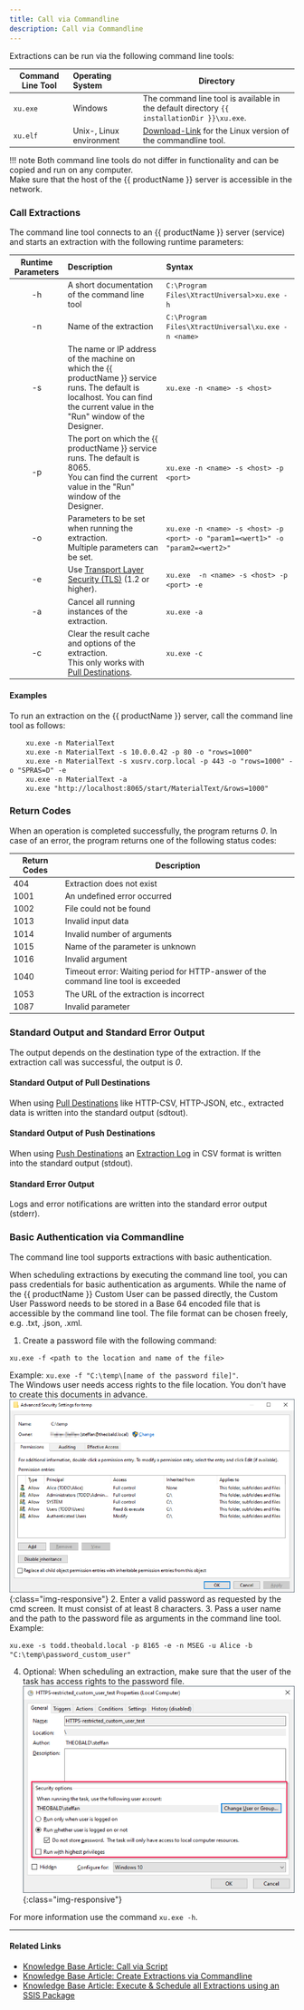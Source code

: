 ```yaml
---
title: Call via Commandline
description: Call via Commandline
---
```


Extractions can be run via the following command line tools:

| Command Line Tool | Operating System | Directory |
|---|:---|---|
| `xu.exe` | Windows  | The command line tool is available in the default directory `{{ installationDir }}\xu.exe`. |
| `xu.elf` | Unix-, Linux environment | [Download-Link](https://cdn-files.theobald-software.com/download/XtractUniversal/xu.elf.tar.gz) for the Linux version of the commandline tool. |

!!! note
	Both command line tools do not differ in functionality and can be copied and run on any computer. <br> Make sure that the host of the {{ productName }} server is accessible in the network. 

### Call Extractions
The command line tool connects to an {{ productName }} server (service) and starts an extraction with the following runtime parameters:

| Runtime Parameters   | Description | Syntax  |
|:---:|:---|:---|
| -h   |  A short documentation of the command line tool  |   `C:\Program Files\XtractUniversal>xu.exe -h` |
| -n   |  Name of the extraction  | `C:\Program Files\XtractUniversal\xu.exe -n <name>` |
| -s   |  The name or IP address of the machine on which the {{ productName }} service runs. The default is localhost. You can find the current value in the "Run" window of the Designer.|  `xu.exe -n <name> -s <host>`|
| -p   | The port on which the {{ productName }} service runs. The default is 8065. <br> You can find the current value in the "Run" window of the Designer.  | `xu.exe -n <name> -s <host> -p <port>` |
| -o   | Parameters to be set when running the extraction. <br> Multiple parameters can be set. | `xu.exe -n <name> -s <host> -p <port> -o "param1=<wert1>" -o "param2=<wert2>"`|
| -e   | Use [Transport Layer Security (TLS)](https://docs.microsoft.com/en-us/windows/win32/secauthn/transport-layer-security-protocol) (1.2 or higher). |   `xu.exe  -n <name> -s <host> -p <port> -e`|
| -a   | Cancel all running instances of the extraction. | `xu.exe -a` |
| -c   | Clear the result cache and options of the extraction. <br> This only works with [Pull Destinations](../destinations/index.md). | `xu.exe -c` |  

#### Examples
To run an extraction on the {{ productName }} server, call the command line tool as follows:
```console
    xu.exe -n MaterialText
    xu.exe -n MaterialText -s 10.0.0.42 -p 80 -o "rows=1000"
    xu.exe -n MaterialText -s xusrv.corp.local -p 443 -o "rows=1000" -o "SPRAS=D" -e
    xu.exe -n MaterialText -a
    xu.exe "http://localhost:8065/start/MaterialText/&rows=1000"
```

### Return Codes
When an operation is completed successfully, the program returns *0*. In case of an error, the program returns one of the following status codes:

|Return Codes	|Description|
|---|---|
|404 |	Extraction does not exist|
|1001|	An undefined error occurred|
|1002|	File could not be found|
|1013|	Invalid input data|
|1014|	Invalid number of arguments|
|1015|	Name of the parameter is unknown|
|1016|	Invalid argument|
|1040|	Timeout error: Waiting period for HTTP-answer of the command line tool is exceeded |
|1053|	The URL of the extraction is incorrect |
|1087|	Invalid parameter |

### Standard Output and Standard Error Output
The output depends on the destination type of the extraction. If the extraction call was successful, the output is *0*.

#### Standard Output of Pull Destinations
When using [Pull Destinations](../destinations/index.md) like HTTP-CSV, HTTP-JSON, etc., extracted data is written into the standard output (sdtout).

#### Standard Output of Push Destinations
When using [Push Destinations](../destinations/index.md) an [Extraction Log](../logs.md) in CSV format is written into the standard output (stdout).

#### Standard Error Output
Logs and error notifications are written into the standard error output (stderr).

<!---
### Options for Calling Extractions

#### Synchronous vs. Asynchronous Call
Calling an synchronous extraction blocks further processes, meaning that the application waits until the extraction is completed and a return code is received.

Calling an asynchronous extraction does not block further processes, meaning that an extraction returns an explicit timestamp so that the application does not have to wait for the extraction to complete.
The timestamp can be used to check the status of the extraction.

|Description	|Syntax|
|:---|:---|
|Suppress the Log output of an extraction (only for synchronous extractions with push destinations) |`xu.exe -o quiet-push=true`|
|Call a synchronous extraction (default)|	`xu.exe -o wait=false`|
|Return the timestamp of an extraction |`xu.exe -n <name> -o wait=false 1>>false_output1.txt 2>>false_output2.txt`|

{: .box-tip }
**Tip:** The XU server offers further functionalities e.g., checking the status of an (asynchronous) extraction, receiving logs or metadara of an extraction, etc. These functionalities are only available via [Webservices](./call-via-webservice#weitere-webservices).
--->

### Basic Authentication via Commandline

The command line tool supports extractions with basic authentication.<br>

When scheduling extractions by executing the command line tool, you can pass credentials for basic authentication as arguments.
While the name of the {{ productName }} Custom User can be passed directly, the Custom User Password needs to be stored in a Base 64 encoded file that is accessible by the command line tool.
The file format can be chosen freely, e.g. .txt, .json, .xml.

1. Create a password file with the following command: 
```
xu.exe -f <path to the location and name of the file>
```
Example: `xu.exe -f "C:\temp\[name of the password file]"`.<br>
The Windows user needs access rights to the file location. You don't have to create this documents in advance.<br>
![Windows Security Settings](../../assets/images/xu/documentation/automation/security_settings_windows_folder.png){:class="img-responsive"}
2. Enter a valid password as requested by the cmd screen. It must consist of at least 8 characters.
3. Pass a user name and the path to the password file as arguments in the command line tool. 
Example: 
```
xu.exe -s todd.theobald.local -p 8165 -e -n MSEG -u Alice -b "C:\temp\password_custom_user"
```
4. Optional: When scheduling an extraction, make sure that the user of the task has access rights to the password file.<br>
![Windows Security Settings](../../assets/images/xu/documentation/automation/security_settings_windows_task_scheduler.png){:class="img-responsive"}

For more information use the command `xu.exe -h`.

****
#### Related Links
- [Knowledge Base Article: Call via Script](../../knowledge-base/call-extraction-via-script.md)
- [Knowledge Base Article: Create Extractions via Commandline](../../knowledge-base/config-command-line-tool.md)
- [Knowledge Base Article: Execute & Schedule all Extractions using an SSIS Package](../../knowledge-base/execute_all_defined_xu_extractions.md)
